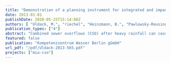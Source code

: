 ```yaml
---
title: "Demonstration of a planning instrument for integrated and impact based CSO control under climate change conditions in Berlin"
date: 2013-01-01
publishDate: 2020-05-25T15:14:06Z
authors: [ "Uldack, M.", "riechel", "Heinzmann, B.", "Pawlowsky-Reusing, E.", "matzinger" ]
publication_types: ["4"]
abstract: "Combined sewer overflows (CSO) after heavy rainfall can cause acute depletions of dissolved oxygen (DO) in the Berlin River Spree. Further aggravation of ecological deficits can be expected from global climate change. A planning instrument for CSO impact assessment under different sewer management and climate conditions has been developed at Kompetenzzentrum Wasser Berlin. It couples the sewer model InfoWorks CS, the river water quality model Hydrax/QSim and an impact assessment tool. The planning instrument was validated for the years 2010 and 2011. Simulation results for the critical parameters discharge and DO concentrations in the Berlin River Spree agree well with measurements. Although not all observed DO deficits can be simulated accurately, the very good representation of processes related to the oxygen budget allows assessing relative changes in boundary conditions, e.g. from climate change or different CSO control strategies. The conducted scenario analysis indicates that the coupled sewer-rivermodel reacts sensitively to changes in boundary conditions (temperature, rainfall, storage volume and other CSO control strategies, etc.). Based on the simulation year 2007 – representing an extreme year with regards to CSO volume and critical conditions in the river – sewer rehabilitation measures planned to be implemented until 2020 are predicted to reduce total CSO volumes by 17% and discharged pollutant loads by 21 - 31%. The frequency of critical DO conditions for the most sensitive local fish species will decrease by one third. For a further improvement of water quality after the year 2020, the reduction of impervious surfaces emerges as a very effective management strategy where feasible. A reduction of the impervious connected area by 20% results in a decrease in the frequency of critical DO conditions by another third. The studied increase in surface air and water temperature as part of the climate change scenarios leads to a significant aggravation of DO stress due to background pollution in the Berlin River Spree, while acute DO depletions after CSO are barely affected. However, changes in rain intensity have a considerable effect on CSO volumes, pollutant loads and the frequency of critical DO concentrations. A general reduction of discharged pollutant loads by 60% based on the sewer status 2020 can prevent critical DO conditions in the Berlin River Spree, even for the exceptionally rain intense year 2007. A detailed analysis of river processes after CSO, has shown that the biodegradation of organic carbon compounds is the most important contributor to acute DO depletions in the Berlin River Spree. An additional impairment of DO conditions is caused by the inflow of oxygen free CSO spill water and suspended solids into the Berlin River Spree. In this report, CSO impacts under different management strategies or climate change conditions are assessed only for a part of the Berlin combined sewer system (although the main part) and for one exemplary year. An extension of the planning instrument to the entire combined sewer system would enable to evaluate the full impact of measures. For a robust prediction of future CSO impacts it is also recommended to test different simulation periods or conduct long-term simulations."
featured: false
publication: "Kompetenzzentrum Wasser Berlin gGmbH"
url_pdf: "/pdf/Uldack-2013-565.pdf"
projects: ["mia-cso"]
---
```


